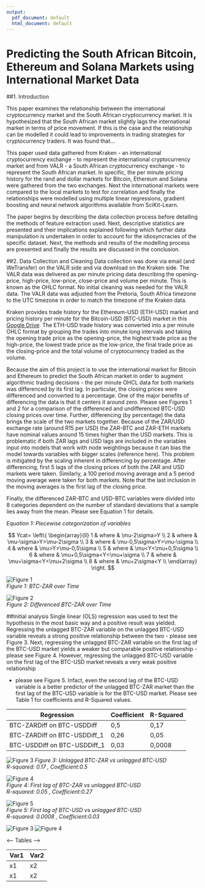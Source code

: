 ```yaml
---
output:
  pdf_document: default
  html_document: default
---
```

# Predicting the South African Bitcoin, Ethereum and Solana Markets using International Market Data

##1. Introduction

This paper examines the relationship between the international cryptocurrency market and the South African cryptocurrency market.
It is hypothesized that the South African market slightly lags the international market in terms of price movement. 
If this is the case and the relationship can be modelled it could lead to improvements in trading strategies for cryptocurrency traders.
It was found that...

This paper used data gathered from Kraken - an international cryptocurrency exchange - to represent the international cryptocurrency market 
and from VALR - a South African cryptocurrency exchange - to represent the South African market. In specific, the per minute pricing history
for the rand and dollar markets for Bitcoin, Ethereum and Solana were gathered from the two exchanges. Next the international markets were 
compared to the local markets to test for correlation and finally the relationships were modelled using multiple linear regressions, gradient 
boosting and neural network algorithms available from SciKit-Learn. 

The paper begins by describing the data collection process before detailing the methods of feature extraction used. 
Next, descriptive statistics are presented and their implications explained following which further data manipulation is undertaken 
in order to account for the idiosyncracies of the specific dataset. Next, the methods and results of the modelling process are presented and
finally the results are discussed in the conclusion.

##2. Data Collection and Cleaning
Data collection was done via email (and WeTransfer) on the VALR side and via download on the Kraken side. The VALR data was delivered as per minute pricing data describing the opening-price, high-price, low-price, close-price and volume per minute. This is known as the OHLC format. 
No initial cleaning was needed for the VALR data. The VALR data was adjusted from the Pretoria, South Africa timezone to the UTC timezone in order to match the timezone of the Kraken data. 

Kraken provides trade history for the Ethereum-USD (ETH-USD) market and pricing history per minute for the Bitcoin-USD (BTC-USD) market in this [Google Drive](https://drive.google.com/drive/folders/1jI3mZvrPbInNAEaIOoMbWvFfgRDZ44TT "Kraken Historical Data Google Drive").
The ETH-USD trade history was converted into a per minute OHLC format by grouping the trades into minute long intervals and taking the opening trade price as the opening-price, the highest trade price as the high-price, the lowest trade price as the low-price, the final trade price as the closing-price
and the total volume of cryptocurrency traded as the volume. 

Because the aim of this project is to use the international market for Bitcoin and Ethereum to predict the South African market in order to augment algorithmic trading decisions - 
the per minute OHCL data for both markets was differenced by its first lag. In particular, the closing prices were differenced and converted to a percentage. 
One of the major benefits of differencing the data is that it centers it around zero. Please see Figures 1 and 2 for a comparison of the differenced and undifferenced 
BTC-USD closing prices over time. Further, differencing (by percentage) the data brings the scale of the two markets together. Because of the ZAR/USD exchange rate (around R15 per USD) the ZAR-BTC and ZAR-ETH markets have nominal values around 15 times higher than the USD markets.
This is problematic if both ZAR lags and USD lags are included in the variables input into models that work with node weightings because it can bias the model towards variables with bigger scales (reference here). This problem is mitigated by the scaling inherent in differencing by percentage.
After differencing, first 5 lags of the closing prices of both the ZAR and USD markets were taken. Similarly, a 100 period moving average and a 5 period moving average were taken for both markets. Note that the last inclusion in the moving averages is the first lag of the closing price.

Finally, the differenced ZAR-BTC and USD-BTC variables were divided into 8 categories dependent on the number of standard deviations that a sample lies away from the mean. Please see Equation 1 for details.

*Equation 1: Piecewise categorization of variables*

$$ Ycat=   \left\{
\begin{array}{ll}
      1 & where & \mu-2\sigma>Y \\
      2 & where & \mu-\sigma>Y>\mu-2\sigma \\
      3 & where & \mu-0,5\sigma>Y>\mu-\sigma \\
      4 & where & \mu>Y>\mu-0,5\sigma \\
      5 & where & \mu<Y<\mu+0,5\sigma \\
      6 & where & \mu+0,5\sigma<Y<\mu+\sigma \\
      7 & where & \mu+\sigma<Y<\mu+2\sigma \\
      8 & where & \mu+2\sigma<Y \\
\end{array} 
\right.  
$$



![Figure 1](/Users/pablo/Desktop/Masters/Data_Science/19119461_Data_Science_Project/Images/BTC_ZAR_vs_time.png)  
*Figure 1: BTC-ZAR over Time*

![Figure 2](/Users/pablo/Desktop/Masters/Data_Science/19119461_Data_Science_Project/Images/BTC_ZAR_Diff_vs_time.png)  
*Figure 2: Differenced BTC-ZAR over Time*  

##Initial analysis
Single linear (OLS) regression was used to test the hypothesis in the most basic way and a positive result was yielded. Regressing the unlagged BTC-ZAR variable on the unlagged BTC-USD variable reveals a strong positive relationship between the two - please see Figure 3.
Next, regressing the unlagged BTC-ZAR variable on the  first lag of the BTC-USD market yields a weaker but comparable positive relationship - please see Figure 4. However, regressing the unlagged BTC-USD variable on the first lag of the BTC-USD market reveals a very weak positive relationship
- please see Figure 5. Infact, even the second lag of the BTC-USD variable is a better predictor of the unlagged BTC-ZAR market than the first lag of the BTC-USD variable is for the BTC-USD market. Please see Table 1 for coefficients and R-Squared values. 

|Regression|Coefficient|R-Squared|
|----------|-----------|---------|
|BTC-ZARDiff on BTC-USDDiff| 0,5 |0,17|
|BTC-ZARDiff on BTC-USDDiff_1|0,26|0,05|
|BTC-USDDiff on BTC-USDDiff_1|0,03|0,0008|




![Figure 3](/Users/pablo/Desktop/Masters/Data_Science/19119461_Data_Science_Project/Images/Scatter_ZAR_vs_USD.png)
*Figure 3: Unlagged BTC-ZAR vs unlagged BTC-USD*  
*R-squared: 0.17  , Coefficient:0.5*

![Figure 4](/Users/pablo/Desktop/Masters/Data_Science/19119461_Data_Science_Project/Images/Scatter_ZAR_vs_USD_1.png)  
*Figure 4: First lag of BTC-ZAR vs unlagged BTC-USD*  
*R-squared: 0.05  , Coefficient:0.27*

![Figure 5](/Users/pablo/Desktop/Masters/Data_Science/19119461_Data_Science_Project/Images/Scatter_USD_vs_USD_1.png)  
*Figure 5: First lag of BTC-USD vs unlagged BTC-USD*  
*R-squared: 0.0008  , Coefficient:0.03*








<!-- Images -->

![Figure 3](/Users/pablo/Desktop/Masters/Data_Science/19119461_Data_Science_Project/Images/HMap_ZAR_vs_USD_1.png)
![Figure 4](/Users/pablo/Desktop/Masters/Data_Science/19119461_Data_Science_Project/Images/HMap_USD_vs_USD_1.png)


<-- Tables -->

|Var1|Var2|
|----|----|
|x1  | x2 |
|x1  | x2 |




